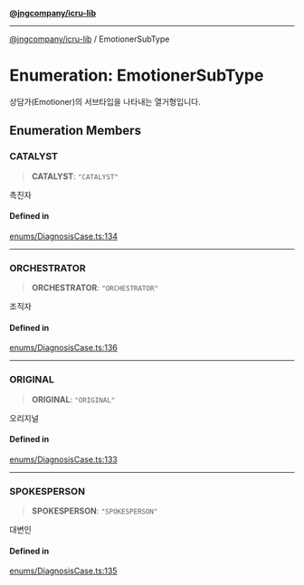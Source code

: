 [**@jngcompany/icru-lib**](../README.md)

***

[@jngcompany/icru-lib](../globals.md) / EmotionerSubType

# Enumeration: EmotionerSubType

상담가(Emotioner)의 서브타입을 나타내는 열거형입니다.

## Enumeration Members

### CATALYST

> **CATALYST**: `"CATALYST"`

촉진자

#### Defined in

[enums/DiagnosisCase.ts:134](https://github.com/jngcompany/icru-lib/blob/256d6a1256b31526527eaee4aeab346b456a87aa/src/enums/DiagnosisCase.ts#L134)

***

### ORCHESTRATOR

> **ORCHESTRATOR**: `"ORCHESTRATOR"`

조직자

#### Defined in

[enums/DiagnosisCase.ts:136](https://github.com/jngcompany/icru-lib/blob/256d6a1256b31526527eaee4aeab346b456a87aa/src/enums/DiagnosisCase.ts#L136)

***

### ORIGINAL

> **ORIGINAL**: `"ORIGINAL"`

오리지널

#### Defined in

[enums/DiagnosisCase.ts:133](https://github.com/jngcompany/icru-lib/blob/256d6a1256b31526527eaee4aeab346b456a87aa/src/enums/DiagnosisCase.ts#L133)

***

### SPOKESPERSON

> **SPOKESPERSON**: `"SPOKESPERSON"`

대변인

#### Defined in

[enums/DiagnosisCase.ts:135](https://github.com/jngcompany/icru-lib/blob/256d6a1256b31526527eaee4aeab346b456a87aa/src/enums/DiagnosisCase.ts#L135)
